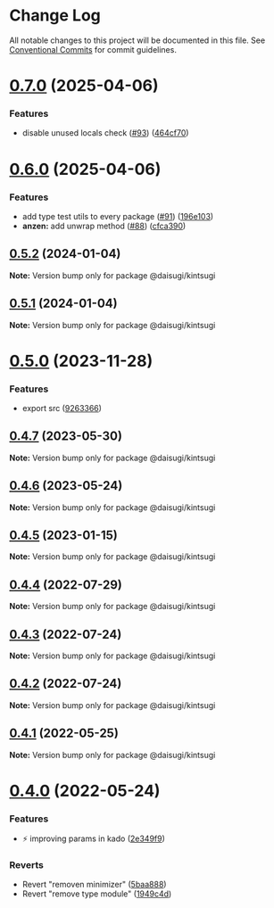 # Change Log

All notable changes to this project will be documented in this file.
See [Conventional Commits](https://conventionalcommits.org) for commit guidelines.

# [0.7.0](https://github.com/daisugiland/daisugi/compare/@daisugi/kintsugi@0.6.0...@daisugi/kintsugi@0.7.0) (2025-04-06)

### Features

* disable unused locals check ([#93](https://github.com/daisugiland/daisugi/issues/93)) ([464cf70](https://github.com/daisugiland/daisugi/commit/464cf70676e8e0c261d89f620c62b853af54c389))

# [0.6.0](https://github.com/daisugiland/daisugi/compare/@daisugi/kintsugi@0.5.2...@daisugi/kintsugi@0.6.0) (2025-04-06)

### Features

* add type test utils to every package ([#91](https://github.com/daisugiland/daisugi/issues/91)) ([196e103](https://github.com/daisugiland/daisugi/commit/196e103a6a4a28f840bbaa487c9777a68c63196b))
* **anzen:** add unwrap method ([#88](https://github.com/daisugiland/daisugi/issues/88)) ([cfca390](https://github.com/daisugiland/daisugi/commit/cfca3901af457c4df14e55411fb02c508fa965ca))

## [0.5.2](https://github.com/daisugiland/daisugi/compare/@daisugi/kintsugi@0.5.0...@daisugi/kintsugi@0.5.2) (2024-01-04)

**Note:** Version bump only for package @daisugi/kintsugi

## [0.5.1](https://github.com/daisugiland/daisugi/compare/@daisugi/kintsugi@0.5.0...@daisugi/kintsugi@0.5.1) (2024-01-04)

**Note:** Version bump only for package @daisugi/kintsugi

# [0.5.0](https://github.com/daisugiland/daisugi/compare/@daisugi/kintsugi@0.4.7...@daisugi/kintsugi@0.5.0) (2023-11-28)

### Features

* export src ([9263366](https://github.com/daisugiland/daisugi/commit/9263366f21e753c3edf34234f5833aff611538f5))

## [0.4.7](https://github.com/daisugiland/daisugi/compare/@daisugi/kintsugi@0.4.6...@daisugi/kintsugi@0.4.7) (2023-05-30)

**Note:** Version bump only for package @daisugi/kintsugi

## [0.4.6](https://github.com/daisugiland/daisugi/compare/@daisugi/kintsugi@0.4.5...@daisugi/kintsugi@0.4.6) (2023-05-24)

**Note:** Version bump only for package @daisugi/kintsugi

## [0.4.5](https://github.com/daisugiland/daisugi/compare/@daisugi/kintsugi@0.4.4...@daisugi/kintsugi@0.4.5) (2023-01-15)

**Note:** Version bump only for package @daisugi/kintsugi

## [0.4.4](https://github.com/daisugiland/daisugi/compare/@daisugi/kintsugi@0.4.3...@daisugi/kintsugi@0.4.4) (2022-07-29)

**Note:** Version bump only for package @daisugi/kintsugi

## [0.4.3](https://github.com/daisugiland/daisugi/compare/@daisugi/kintsugi@0.4.2...@daisugi/kintsugi@0.4.3) (2022-07-24)

**Note:** Version bump only for package @daisugi/kintsugi

## [0.4.2](https://github.com/daisugiland/daisugi/compare/@daisugi/kintsugi@0.4.1...@daisugi/kintsugi@0.4.2) (2022-07-24)

**Note:** Version bump only for package @daisugi/kintsugi

## [0.4.1](https://github.com/daisugiland/daisugi/compare/@daisugi/kintsugi@0.4.0...@daisugi/kintsugi@0.4.1) (2022-05-25)

**Note:** Version bump only for package @daisugi/kintsugi

# [0.4.0](https://github.com/daisugiland/daisugi/compare/@daisugi/kintsugi@0.3.9...@daisugi/kintsugi@0.4.0) (2022-05-24)

### Features

* :zap: improving params in kado ([2e349f9](https://github.com/daisugiland/daisugi/commit/2e349f917d1af79511b13ece3720baeca855e413))

### Reverts

* Revert "removen minimizer" ([5baa888](https://github.com/daisugiland/daisugi/commit/5baa88806a091420549575d7b01338e40a343be3))
* Revert "remove type module" ([1949c4d](https://github.com/daisugiland/daisugi/commit/1949c4d33ec01425682dd474b1852dbda13f50bd))
